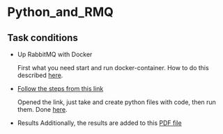 # Python_and_RMQ
## Task conditions
* Up RabbitMQ with Docker

  First what you need start and run docker-container. How to do this described [here](https://github.com/UntilSunrise/Python_and_RMQ/blob/master/docker/README.md).
  
* [Follow the steps from this link](https://www.rabbitmq.com/tutorials/tutorial-one-python.html)
  
  Opened the link, just take and create python files with code, then run them. Done [here](https://github.com/UntilSunrise/Python_and_RMQ/tree/master/docker/python_files).

* Results
Additionally, the results are added to this [PDF file]()
